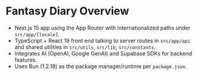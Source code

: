 # Fantasy Diary Overview
- Next.js 15 app using the App Router with internationalized paths under `src/app/[locale]`.
- TypeScript + React 19 front end talking to server routes in `src/app/api` and shared utilities in `src/utils`, `src/lib`, `src/constants`.
- Integrates AI (OpenAI, Google GenAI) and Supabase SDKs for backend features.
- Uses Bun (1.2.18) as the package manager/runtime per `package.json`.